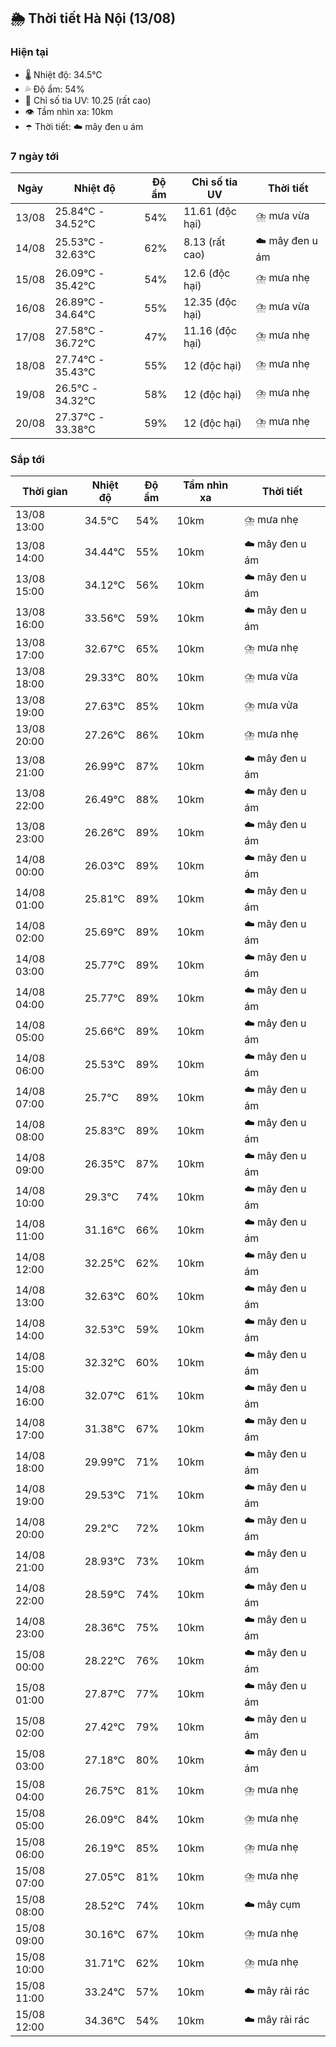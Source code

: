 ## 🌦️ Thời tiết Hà Nội (13/08)

### Hiện tại

- 🌡️ Nhiệt độ: 34.5℃
- 💦 Độ ẩm: 54%
- 🌟 Chỉ số tia UV: 10.25 (rất cao)
- 👁️ Tầm nhìn xa: 10km
- ☂️ Thời tiết: ☁️ mây đen u ám

### 7 ngày tới

| Ngày | Nhiệt độ | Độ ẩm | Chỉ số tia UV | Thời tiết |
| --- | --- | --- | --- | --- |
| 13/08 | 25.84℃ - 34.52℃ | 54% | 11.61 (độc hại) | ⛈️ mưa vừa |
| 14/08 | 25.53℃ - 32.63℃ | 62% | 8.13 (rất cao) | ☁️ mây đen u ám |
| 15/08 | 26.09℃ - 35.42℃ | 54% | 12.6 (độc hại) | ⛈️ mưa nhẹ |
| 16/08 | 26.89℃ - 34.64℃ | 55% | 12.35 (độc hại) | ⛈️ mưa vừa |
| 17/08 | 27.58℃ - 36.72℃ | 47% | 11.16 (độc hại) | ⛈️ mưa nhẹ |
| 18/08 | 27.74℃ - 35.43℃ | 55% | 12 (độc hại) | ⛈️ mưa nhẹ |
| 19/08 | 26.5℃ - 34.32℃ | 58% | 12 (độc hại) | ⛈️ mưa nhẹ |
| 20/08 | 27.37℃ - 33.38℃ | 59% | 12 (độc hại) | ⛈️ mưa nhẹ |

### Sắp tới

| Thời gian | Nhiệt độ | Độ ẩm | Tầm nhìn xa | Thời tiết |
| --- | --- | --- | --- | --- |
| 13/08 13:00 | 34.5℃ | 54% | 10km | ⛈️ mưa nhẹ |
| 13/08 14:00 | 34.44℃ | 55% | 10km | ☁️ mây đen u ám |
| 13/08 15:00 | 34.12℃ | 56% | 10km | ☁️ mây đen u ám |
| 13/08 16:00 | 33.56℃ | 59% | 10km | ☁️ mây đen u ám |
| 13/08 17:00 | 32.67℃ | 65% | 10km | ⛈️ mưa nhẹ |
| 13/08 18:00 | 29.33℃ | 80% | 10km | ⛈️ mưa vừa |
| 13/08 19:00 | 27.63℃ | 85% | 10km | ⛈️ mưa vừa |
| 13/08 20:00 | 27.26℃ | 86% | 10km | ⛈️ mưa nhẹ |
| 13/08 21:00 | 26.99℃ | 87% | 10km | ☁️ mây đen u ám |
| 13/08 22:00 | 26.49℃ | 88% | 10km | ☁️ mây đen u ám |
| 13/08 23:00 | 26.26℃ | 89% | 10km | ☁️ mây đen u ám |
| 14/08 00:00 | 26.03℃ | 89% | 10km | ☁️ mây đen u ám |
| 14/08 01:00 | 25.81℃ | 89% | 10km | ☁️ mây đen u ám |
| 14/08 02:00 | 25.69℃ | 89% | 10km | ☁️ mây đen u ám |
| 14/08 03:00 | 25.77℃ | 89% | 10km | ☁️ mây đen u ám |
| 14/08 04:00 | 25.77℃ | 89% | 10km | ☁️ mây đen u ám |
| 14/08 05:00 | 25.66℃ | 89% | 10km | ☁️ mây đen u ám |
| 14/08 06:00 | 25.53℃ | 89% | 10km | ☁️ mây đen u ám |
| 14/08 07:00 | 25.7℃ | 89% | 10km | ☁️ mây đen u ám |
| 14/08 08:00 | 25.83℃ | 89% | 10km | ☁️ mây đen u ám |
| 14/08 09:00 | 26.35℃ | 87% | 10km | ☁️ mây đen u ám |
| 14/08 10:00 | 29.3℃ | 74% | 10km | ☁️ mây đen u ám |
| 14/08 11:00 | 31.16℃ | 66% | 10km | ☁️ mây đen u ám |
| 14/08 12:00 | 32.25℃ | 62% | 10km | ☁️ mây đen u ám |
| 14/08 13:00 | 32.63℃ | 60% | 10km | ☁️ mây đen u ám |
| 14/08 14:00 | 32.53℃ | 59% | 10km | ☁️ mây đen u ám |
| 14/08 15:00 | 32.32℃ | 60% | 10km | ☁️ mây đen u ám |
| 14/08 16:00 | 32.07℃ | 61% | 10km | ☁️ mây đen u ám |
| 14/08 17:00 | 31.38℃ | 67% | 10km | ☁️ mây đen u ám |
| 14/08 18:00 | 29.99℃ | 71% | 10km | ☁️ mây đen u ám |
| 14/08 19:00 | 29.53℃ | 71% | 10km | ☁️ mây đen u ám |
| 14/08 20:00 | 29.2℃ | 72% | 10km | ☁️ mây đen u ám |
| 14/08 21:00 | 28.93℃ | 73% | 10km | ☁️ mây đen u ám |
| 14/08 22:00 | 28.59℃ | 74% | 10km | ☁️ mây đen u ám |
| 14/08 23:00 | 28.36℃ | 75% | 10km | ☁️ mây đen u ám |
| 15/08 00:00 | 28.22℃ | 76% | 10km | ☁️ mây đen u ám |
| 15/08 01:00 | 27.87℃ | 77% | 10km | ☁️ mây đen u ám |
| 15/08 02:00 | 27.42℃ | 79% | 10km | ☁️ mây đen u ám |
| 15/08 03:00 | 27.18℃ | 80% | 10km | ☁️ mây đen u ám |
| 15/08 04:00 | 26.75℃ | 81% | 10km | ⛈️ mưa nhẹ |
| 15/08 05:00 | 26.09℃ | 84% | 10km | ⛈️ mưa nhẹ |
| 15/08 06:00 | 26.19℃ | 85% | 10km | ⛈️ mưa nhẹ |
| 15/08 07:00 | 27.05℃ | 81% | 10km | ⛈️ mưa nhẹ |
| 15/08 08:00 | 28.52℃ | 74% | 10km | ☁️ mây cụm |
| 15/08 09:00 | 30.16℃ | 67% | 10km | ⛈️ mưa nhẹ |
| 15/08 10:00 | 31.71℃ | 62% | 10km | ⛈️ mưa nhẹ |
| 15/08 11:00 | 33.24℃ | 57% | 10km | ☁️ mây rải rác |
| 15/08 12:00 | 34.36℃ | 54% | 10km | ☁️ mây rải rác |

